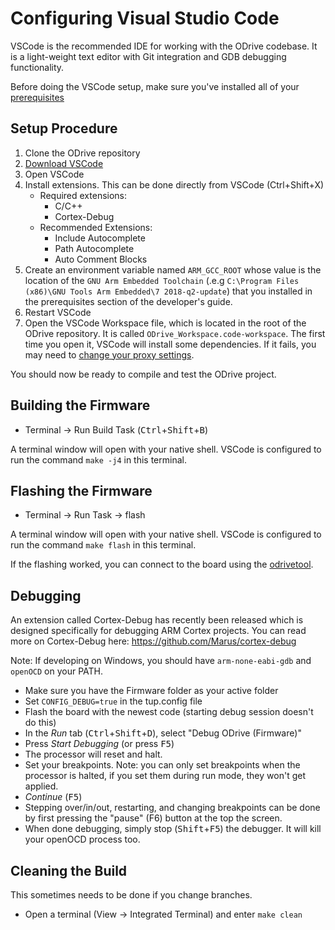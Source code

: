 # Configuring Visual Studio Code

VSCode is the recommended IDE for working with the ODrive codebase.  It is a light-weight text editor with Git integration and GDB debugging functionality.

Before doing the VSCode setup, make sure you've installed all of your [prerequisites](developer-guide#installing-prerequisites)

## Setup Procedure
1. Clone the ODrive repository
1. [Download VSCode](https://code.visualstudio.com/download)
1. Open VSCode
1. Install extensions.  This can be done directly from VSCode (Ctrl+Shift+X)
    * Required extensions:
        * C/C++
        * Cortex-Debug
    * Recommended Extensions:
        * Include Autocomplete
        * Path Autocomplete
        * Auto Comment Blocks
1. Create an environment variable named `ARM_GCC_ROOT` whose value is the location of the `GNU Arm Embedded Toolchain` (.e.g `C:\Program Files (x86)\GNU Tools Arm Embedded\7 2018-q2-update`) that you installed in the prerequisites section of the developer's guide.
1. Restart VSCode 
1. Open the VSCode Workspace file, which is located in the root of the ODrive repository.  It is called `ODrive_Workspace.code-workspace`.  The first time you open it, VSCode will install some dependencies.  If it fails, you may need to [change your proxy settings](https://code.visualstudio.com/docs/getstarted/settings).

You should now be ready to compile and test the ODrive project.

## Building the Firmware
* Terminal -> Run Build Task (<kbd>Ctrl</kbd>+<kbd>Shift</kbd>+<kbd>B</kbd>)

A terminal window will open with your native shell.  VSCode is configured to run the command `make -j4` in this terminal.

## Flashing the Firmware
* Terminal -> Run Task -> flash

A terminal window will open with your native shell.  VSCode is configured to run the command `make flash` in this terminal.

If the flashing worked, you can connect to the board using the [odrivetool](getting-started#start-odrivetool).

## Debugging
An extension called Cortex-Debug has recently been released which is designed specifically for debugging ARM Cortex projects.  You can read more on Cortex-Debug here: https://github.com/Marus/cortex-debug

Note: If developing on Windows, you should have `arm-none-eabi-gdb` and `openOCD` on your PATH.

  * Make sure you have the Firmware folder as your active folder
  * Set `CONFIG_DEBUG=true` in the tup.config file
  * Flash the board with the newest code (starting debug session doesn't do this)
  * In the _Run_ tab (<kbd>Ctrl</kbd>+<kbd>Shift</kbd>+<kbd>D</kbd>), select "Debug ODrive (Firmware)"
  * Press _Start Debugging_ (or press <kbd>F5</kbd>)
  * The processor will reset and halt.
  * Set your breakpoints. Note: you can only set breakpoints when the processor is halted, if you set them during run mode, they won't get applied.
  * _Continue_ (<kbd>F5</kbd>)
  * Stepping over/in/out, restarting, and changing breakpoints can be done by first pressing the "pause" (F6) button at the top the screen.
  * When done debugging, simply stop (<kbd>Shift</kbd>+<kbd>F5</kbd>) the debugger.  It will kill your openOCD process too.

## Cleaning the Build
This sometimes needs to be done if you change branches.
* Open a terminal (View -> Integrated Terminal) and enter `make clean`
